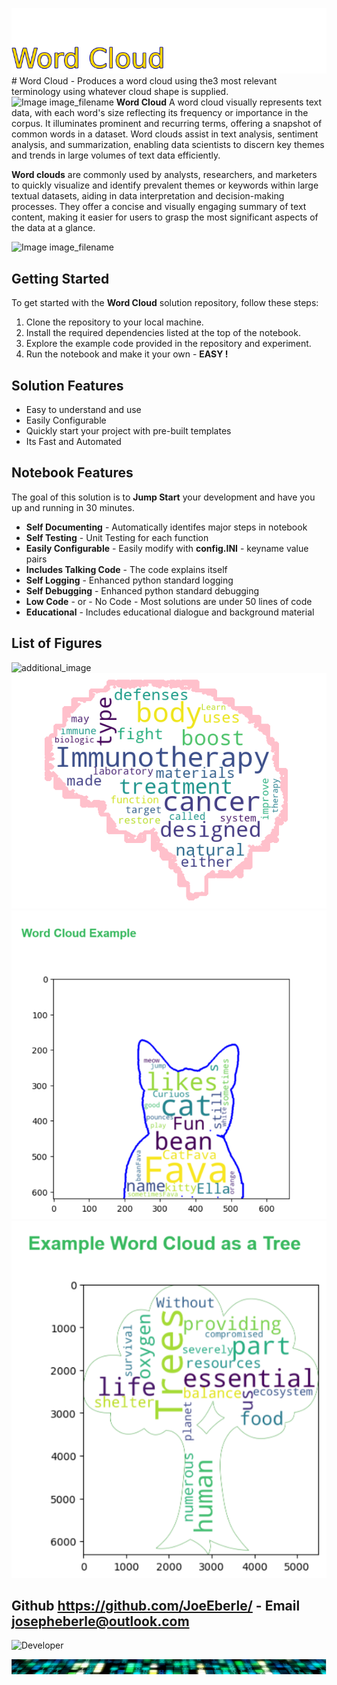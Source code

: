 ![Image image_filename](solution_sign.png)# Word Cloud - Produces a word cloud using the3 most relevant terminology using whatever cloud shape is supplied. ![Image image_filename](code.png)
**Word Cloud** A word cloud visually represents text data, with each word's size reflecting its frequency or importance in the corpus. It illuminates prominent and recurring terms, offering a snapshot of common words in a dataset. Word clouds assist in text analysis, sentiment analysis, and summarization, enabling data scientists to discern key themes and trends in large volumes of text data efficiently. 

**Word clouds** are commonly used by analysts, researchers, and marketers to quickly visualize and identify prevalent themes or keywords within large textual datasets, aiding in data interpretation and decision-making processes. They offer a concise and visually engaging summary of text content, making it easier for users to grasp the most significant aspects of the data at a glance.

![Image image_filename](sample.png)
## Getting Started
To get started with the **Word Cloud** solution repository, follow these steps:
1. Clone the repository to your local machine.
2. Install the required dependencies listed at the top of the notebook.
3. Explore the example code provided in the repository and experiment.
4. Run the notebook and make it your own - **EASY !**
    
## Solution Features
- Easy to understand and use  
- Easily Configurable 
- Quickly start your project with pre-built templates
- Its Fast and Automated

## Notebook Features

The goal of this solution is to **Jump Start** your development and have you up and running in 30 minutes. 

- **Self Documenting** - Automatically identifes major steps in notebook 
- **Self Testing** - Unit Testing for each function
- **Easily Configurable** - Easily modify with **config.INI** - keyname value pairs
- **Includes Talking Code** - The code explains itself 
- **Self Logging** - Enhanced python standard logging   
- **Self Debugging** - Enhanced python standard debugging
- **Low Code** - or - No Code  - Most solutions are under 50 lines of code
- **Educational** - Includes educational dialogue and background material
    
## List of Figures
 ![additional_image](heart.png)  <br>![additional_image](wordcloud_output.png)  <br>![additional_image](word_cloud_cat_example.png)  <br>![additional_image](word_cloud_tree_example.png)  <br>
    

## Github https://github.com/JoeEberle/ - Email  josepheberle@outlook.com 
    
![Developer](developer.png)

![Brand](brand.png)
    
